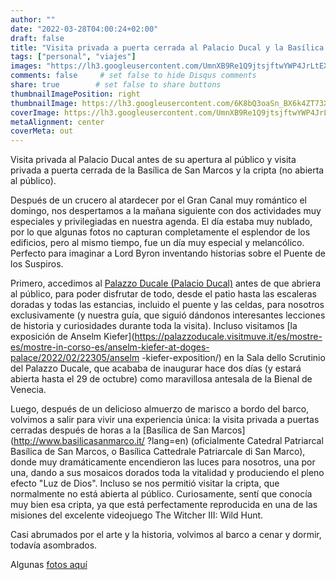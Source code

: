 ```yaml
---
author: ""
date: "2022-03-28T04:00:24+02:00"
draft: false
title: "Visita privada a puerta cerrada al Palacio Ducal y la Basílica de San Marcos"
tags: ["personal", "viajes"]
images: "https://lh3.googleusercontent.com/UmnXB9Re1Q9jtsjftwYWP4JrLtEXUjP5YtRrh2Ze_LHkGa8dyW0939fJ5sj49pwmod0eob1RvRkbru0Ab-FXq6lm85LZWzwfizQ5Cp7B3iTW9k5ta8P4F7vaK9Vfcb4OmErmk6UtENE=w2400"
comments: false     # set false to hide Disqus comments
share: true        # set false to share buttons
thumbnailImagePosition: right
thumbnailImage: https://lh3.googleusercontent.com/6K8bQ3oaSn_BX6k4ZT73XnLrn7wYsPO1gnmRRdMWTeQhaUHpQ_N63SXT_a4v7OiHlWeq61X1Jdiv1TITWW_qqI9Kd44CG6Vym-ngGtd1wkhJNpdsjVcwEgNHExlqskgfxCdInICYsQI=w2400
coverImage: https://lh3.googleusercontent.com/UmnXB9Re1Q9jtsjftwYWP4JrLtEXUjP5YtRrh2Ze_LHkGa8dyW0939fJ5sj49pwmod0eob1RvRkbru0Ab-FXq6lm85LZWzwfizQ5Cp7B3iTW9k5ta8P4F7vaK9Vfcb4OmErmk6UtENE=w2400
metaAlignment: center
coverMeta: out
---
```


Visita privada al Palacio Ducal antes de su apertura al público y visita privada a puerta cerrada de la Basílica de San Marcos y la cripta (no abierta al público).

<!--more-->

Después de un crucero al atardecer por el Gran Canal muy romántico el domingo, nos despertamos a la mañana siguiente con dos actividades muy especiales y privilegiadas en nuestra agenda. El día estaba muy nublado, por lo que algunas fotos no capturan completamente el esplendor de los edificios, pero al mismo tiempo, fue un día muy especial y melancólico. Perfecto para imaginar a Lord Byron inventando historias sobre el Puente de los Suspiros.

Primero, accedimos al [Palazzo Ducale (Palacio Ducal)](https://palazzoducale.visitmuve.it/en/home/) antes de que abriera al público, para poder disfrutar de todo, desde el patio hasta las escaleras doradas y todas las estancias, incluido el puente y las celdas, para nosotros exclusivamente (y nuestra guía, que siguió dándonos interesantes lecciones de historia y curiosidades durante toda la visita). Incluso visitamos [la exposición de Anselm Kiefer](https://palazzoducale.visitmuve.it/es/mostre-es/mostre-in-corso-es/anselm-kiefer-at-doges-palace/2022/02/22305/anselm -kiefer-exposition/) en la Sala dello Scrutinio del Palazzo Ducale, que acababa de inaugurar hace dos días (y estará abierta hasta el 29 de octubre) como maravillosa antesala de la Bienal de Venecia.

Luego, después de un delicioso almuerzo de marisco a bordo del barco, volvimos a salir para vivir una experiencia única: la visita privada a puertas cerradas después de horas a la [Basílica de San Marcos](http://www.basilicasanmarco.it/ ?lang=en) (oficialmente Catedral Patriarcal Basílica de San Marcos, o Basílica Cattedrale Patriarcale di San Marco), donde muy dramáticamente encendieron las luces para nosotros, una por una, dando a sus mosaicos dorados toda la vitalidad y produciendo el pleno efecto "Luz de Dios". Incluso se nos permitió visitar la cripta, que normalmente no está abierta al público. Curiosamente, sentí que conocía muy bien esa cripta, ya que está perfectamente reproducida en una de las misiones del excelente videojuego The Witcher III: Wild Hunt.

Casi abrumados por el arte y la historia, volvimos al barco a cenar y dormir, todavía asombrados.

Algunas [fotos aquí](https://photos.app.goo.gl/crSvyXTsDaSy8FZe7)
